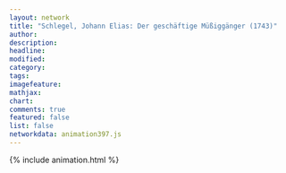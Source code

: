 ```yaml
---
layout: network
title: "Schlegel, Johann Elias: Der geschäftige Müßiggänger (1743)"
author:
description:
headline:
modified:
category:
tags:
imagefeature: 
mathjax: 
chart: 
comments: true
featured: false
list: false
networkdata: animation397.js
---
```

{% include animation.html %}
